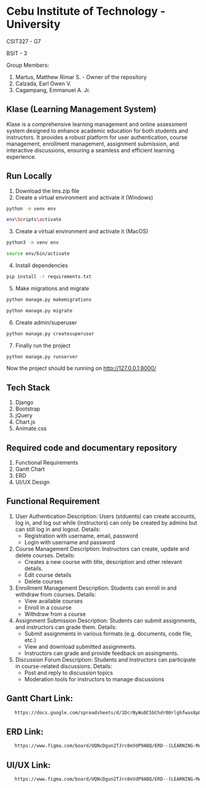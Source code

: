# Cebu Institute of Technology - University
CSIT327 - G7

BSIT - 3

Group Members:
 1. Martus, Matthew Rimar S.  -  Owner of the repository
 2. Calzada, Earl Owen V.
 3. Cagampang, Emmanuel A. Jr.

## Klase (Learning Management System)
Klase is a comprehensive learning management and online assessment system designed to enhance academic education for both students and instructors. It provides a robust platform for user authentication, course management, enrollment management, assignment submission, and interactive discussions, ensuring a seamless and efficient learning experience.

## Run Locally

1. Download the lms.zip file
2. Create a virtual environment and activate it (Windows)

```bash
python -m venv env
```

```bash
env\Scripts\activate
```

3. Create a virtual environment and activate it (MacOS)

```bash
python3 -m venv env
```

```bash
source env/bin/activate
```

4. Install dependencies

```bash
pip install -r requirements.txt
```

5. Make migrations and migrate

```bash
python manage.py makemigrations
```

```bash
python manage.py migrate
```

6. Create admin/superuser

```bash
python manage.py createsuperuser
```

7. Finally run the project

```bash
python manage.py runserver
```

Now the project should be running on http://127.0.0.1:8000/

## Tech Stack

1. Django
2. Bootstrap
3. jQuery
4. Chart.js
5. Animate.css

## Required code and documentary repository
 1. Functional Requirements
 2. Gantt Chart
 3. ERD
 4. UI/UX Design

## Functional Requirement
1. User Authentication
   Description: Users (stduents) can create accounts, log in, and log out while (instructors) can only be created by admins but can still log in and logout.
    Details:
     - Registration with username, email, password
     - Login with username and password
2. Course Management
   Description: Instructors can create, update and delete courses.
    Details:
     - Creates a new course with title, description and other relevant details.
     - Edit course details
     - Delete courses
3. Enrollment Management
   Description: Students can enroll in and withdraw from courses.
    Details:
     - View available courses
     - Enroll in a couurse
     - Withdraw from a course
4. Assignment Submission
   Description: Students can submit assignments, and instructors can grade them.
    Details:
     - Submit assignments in various formats (e.g. documents, code file, etc.)
     - View and download submitted assignments.
     - Instructors can grade and provide feedback on assingments.
5. Discussion Forum
   Description: Students and Instructors can participate in course-related discussions.
    Details:
     - Post and reply to discussion topics
     - Moderation tools for instructors to manage discussions

## Gantt Chart Link:

```bash
   https://docs.google.com/spreadsheets/d/1DcrNyWu0C5bChdr00rlghfwas8pG24TgNMvCMtA2_tY/edit?gid=0#gid=0
```

## ERD Link:

```bash
   https://www.figma.com/board/UQNcDgun2TJrc0eVdP9ABQ/ERD--(LEARNING-MANAGEMENT-SYSTEM)?node-id=0-1&t=Ux4GpxGwlumqt3Dj-1
```

## UI/UX Link:

```bash
   https://www.figma.com/board/UQNcDgun2TJrc0eVdP9ABQ/ERD--(LEARNING-MANAGEMENT-SYSTEM)?node-id=0-1&t=Wkwy9taTa4ydTPR6-1
```
